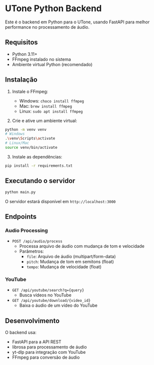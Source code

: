 # UTone Python Backend

Este é o backend em Python para o UTone, usando FastAPI para melhor performance no processamento de áudio.

## Requisitos

- Python 3.11+
- FFmpeg instalado no sistema
- Ambiente virtual Python (recomendado)

## Instalação

1. Instale o FFmpeg:

   - Windows: `choco install ffmpeg`
   - Mac: `brew install ffmpeg`
   - Linux: `sudo apt install ffmpeg`

2. Crie e ative um ambiente virtual:

```bash
python -m venv venv
# Windows
.\venv\Scripts\activate
# Linux/Mac
source venv/bin/activate
```

3. Instale as dependências:

```bash
pip install -r requirements.txt
```

## Executando o servidor

```bash
python main.py
```

O servidor estará disponível em `http://localhost:3000`

## Endpoints

### Audio Processing

- `POST /api/audio/process`
  - Processa arquivo de áudio com mudança de tom e velocidade
  - Parâmetros:
    - `file`: Arquivo de áudio (multipart/form-data)
    - `pitch`: Mudança de tom em semitons (float)
    - `tempo`: Mudança de velocidade (float)

### YouTube

- `GET /api/youtube/search?q={query}`
  - Busca vídeos no YouTube
- `GET /api/youtube/download/{video_id}`
  - Baixa o áudio de um vídeo do YouTube

## Desenvolvimento

O backend usa:

- FastAPI para a API REST
- librosa para processamento de áudio
- yt-dlp para integração com YouTube
- FFmpeg para conversão de áudio
